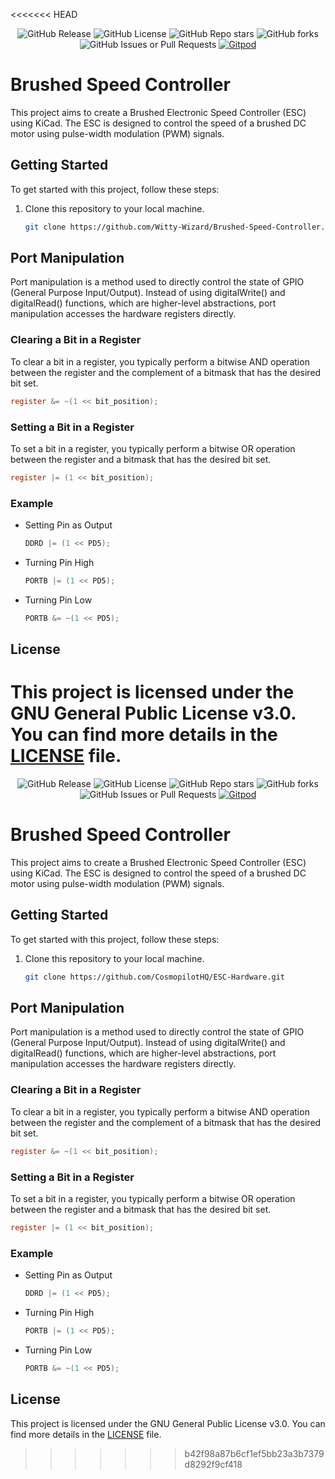 <<<<<<< HEAD
<p align="center">
    <img src="https://img.shields.io/github/v/release/Witty-Wizard/Brushed-Speed-Controller" alt="GitHub Release">
    <img src="https://img.shields.io/github/license/Witty-Wizard/Brushed-Speed-Controller" alt="GitHub License">
    <img src="https://img.shields.io/github/stars/Witty-Wizard/Brushed-Speed-Controller?style=flat" alt="GitHub Repo stars">
    <img alt="GitHub forks" src="https://img.shields.io/github/forks/Witty-Wizard/Brushed-Speed-Controller?style=flat">
    <img alt="GitHub Issues or Pull Requests" src="https://img.shields.io/github/issues/Witty-Wizard/Brushed-Speed-Controller">
    <a href="https://gitpod.io/#https://github.com/Witty-Wizard/Brushed-Speed-Controller"><img src="https://img.shields.io/badge/Gitpod-ready--to--code-blue?style=flat&logo=gitpod" alt="Gitpod"></a>
</p>

# Brushed Speed Controller

This project aims to create a Brushed Electronic Speed Controller (ESC) using KiCad. The ESC is designed to control the speed of a brushed DC motor using pulse-width modulation (PWM) signals.

## Getting Started

To get started with this project, follow these steps:

1. Clone this repository to your local machine.
   ```bash
   git clone https://github.com/Witty-Wizard/Brushed-Speed-Controller.git
   ```

## Port Manipulation

Port manipulation is a method used to directly control the state of GPIO (General Purpose Input/Output). Instead of using digitalWrite() and digitalRead() functions, which are higher-level abstractions, port manipulation accesses the hardware registers directly.

### Clearing a Bit in a Register

To clear a bit in a register, you typically perform a bitwise AND operation between the register and the complement of a bitmask that has the desired bit set.

```c
register &= ~(1 << bit_position);
```

### Setting a Bit in a Register

To set a bit in a register, you typically perform a bitwise OR operation between the register and a bitmask that has the desired bit set.

```c
register |= (1 << bit_position);
```

### Example

- Setting Pin as Output

  ```C
  DDRD |= (1 << PD5);
  ```

- Turning Pin High

  ```c
  PORTB |= (1 << PD5);
  ```

- Turning Pin Low
  ```c
  PORTB &= ~(1 << PD5);
  ```

## License

This project is licensed under the GNU General Public License v3.0. You can find more details in the [LICENSE](LICENSE) file.
=======
<p align="center">
    <img src="https://img.shields.io/github/v/release/CosmopilotHQ/ESC-Hardware" alt="GitHub Release">
    <img src="https://img.shields.io/github/license/CosmopilotHQ/ESC-Hardware" alt="GitHub License">
    <img src="https://img.shields.io/github/stars/CosmopilotHQ/ESC-Hardware?style=flat" alt="GitHub Repo stars">
    <img alt="GitHub forks" src="https://img.shields.io/github/forks/CosmopilotHQ/ESC-Hardware?style=flat">
    <img alt="GitHub Issues or Pull Requests" src="https://img.shields.io/github/issues/CosmopilotHQ/ESC-Hardware">
    <a href="https://gitpod.io/#https://github.com/CosmopilotHQ/ESC-Hardware"><img src="https://img.shields.io/badge/Gitpod-ready--to--code-blue?style=flat&logo=gitpod" alt="Gitpod"></a>
</p>

# Brushed Speed Controller

This project aims to create a Brushed Electronic Speed Controller (ESC) using KiCad. The ESC is designed to control the speed of a brushed DC motor using pulse-width modulation (PWM) signals.

## Getting Started

To get started with this project, follow these steps:

1. Clone this repository to your local machine.
   ```bash
   git clone https://github.com/CosmopilotHQ/ESC-Hardware.git
   ```

## Port Manipulation

Port manipulation is a method used to directly control the state of GPIO (General Purpose Input/Output). Instead of using digitalWrite() and digitalRead() functions, which are higher-level abstractions, port manipulation accesses the hardware registers directly.

### Clearing a Bit in a Register

To clear a bit in a register, you typically perform a bitwise AND operation between the register and the complement of a bitmask that has the desired bit set.

```c
register &= ~(1 << bit_position);
```

### Setting a Bit in a Register

To set a bit in a register, you typically perform a bitwise OR operation between the register and a bitmask that has the desired bit set.

```c
register |= (1 << bit_position);
```

### Example

- Setting Pin as Output

  ```C
  DDRD |= (1 << PD5);
  ```

- Turning Pin High

  ```c
  PORTB |= (1 << PD5);
  ```

- Turning Pin Low
  ```c
  PORTB &= ~(1 << PD5);
  ```

## License

This project is licensed under the GNU General Public License v3.0. You can find more details in the [LICENSE](LICENSE) file.
>>>>>>> b42f98a87b6cf1ef5bb23a3b7379d8292f9cf418
